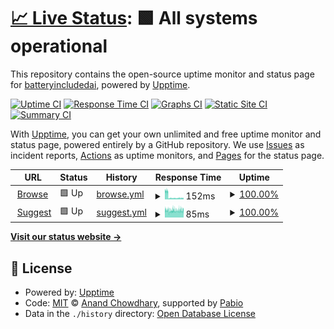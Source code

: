 # [📈 Live Status](https://status.batteryincluded.ai): <!--live status--> **🟩 All systems operational**

This repository contains the open-source uptime monitor and status page for [batteryincludedai](https://status.batteryincluded.ai), powered by [Upptime](https://github.com/upptime/upptime).

[![Uptime CI](https://github.com/batteryincludedai/status/workflows/Uptime%20CI/badge.svg)](https://github.com/batteryincludedai/status/actions?query=workflow%3A%22Uptime+CI%22)
[![Response Time CI](https://github.com/batteryincludedai/status/workflows/Response%20Time%20CI/badge.svg)](https://github.com/batteryincludedai/status/actions?query=workflow%3A%22Response+Time+CI%22)
[![Graphs CI](https://github.com/batteryincludedai/status/workflows/Graphs%20CI/badge.svg)](https://github.com/batteryincludedai/status/actions?query=workflow%3A%22Graphs+CI%22)
[![Static Site CI](https://github.com/batteryincludedai/status/workflows/Static%20Site%20CI/badge.svg)](https://github.com/batteryincludedai/status/actions?query=workflow%3A%22Static+Site+CI%22)
[![Summary CI](https://github.com/batteryincludedai/status/workflows/Summary%20CI/badge.svg)](https://github.com/batteryincludedai/status/actions?query=workflow%3A%22Summary+CI%22)

With [Upptime](https://upptime.js.org), you can get your own unlimited and free uptime monitor and status page, powered entirely by a GitHub repository. We use [Issues](https://github.com/batteryincludedai/status/issues) as incident reports, [Actions](https://github.com/batteryincludedai/status/actions) as uptime monitors, and [Pages](https://status.batteryincluded.ai) for the status page.

<!--start: status pages-->
<!-- This summary is generated by Upptime (https://github.com/upptime/upptime) -->
<!-- Do not edit this manually, your changes will be overwritten -->
<!-- prettier-ignore -->
| URL | Status | History | Response Time | Uptime |
| --- | ------ | ------- | ------------- | ------ |
| <img alt="" src="https://icons.duckduckgo.com/ip3/api.batteryincluded.io.ico" height="13"> [Browse](https://api.batteryincluded.io/api/v1/collections/demo/documents/browse?q=phone&v[locale]=de) | 🟩 Up | [browse.yml](https://github.com/batteryincludedai/status/commits/HEAD/history/browse.yml) | <details><summary><img alt="Response time graph" src="./graphs/browse/response-time-week.png" height="20"> 152ms</summary><br><a href="https://status.batteryincluded.io/history/browse"><img alt="Response time 164" src="https://img.shields.io/endpoint?url=https%3A%2F%2Fraw.githubusercontent.com%2Fbatteryincludedai%2Fstatus%2FHEAD%2Fapi%2Fbrowse%2Fresponse-time.json"></a><br><a href="https://status.batteryincluded.io/history/browse"><img alt="24-hour response time 79" src="https://img.shields.io/endpoint?url=https%3A%2F%2Fraw.githubusercontent.com%2Fbatteryincludedai%2Fstatus%2FHEAD%2Fapi%2Fbrowse%2Fresponse-time-day.json"></a><br><a href="https://status.batteryincluded.io/history/browse"><img alt="7-day response time 152" src="https://img.shields.io/endpoint?url=https%3A%2F%2Fraw.githubusercontent.com%2Fbatteryincludedai%2Fstatus%2FHEAD%2Fapi%2Fbrowse%2Fresponse-time-week.json"></a><br><a href="https://status.batteryincluded.io/history/browse"><img alt="30-day response time 164" src="https://img.shields.io/endpoint?url=https%3A%2F%2Fraw.githubusercontent.com%2Fbatteryincludedai%2Fstatus%2FHEAD%2Fapi%2Fbrowse%2Fresponse-time-month.json"></a><br><a href="https://status.batteryincluded.io/history/browse"><img alt="1-year response time 164" src="https://img.shields.io/endpoint?url=https%3A%2F%2Fraw.githubusercontent.com%2Fbatteryincludedai%2Fstatus%2FHEAD%2Fapi%2Fbrowse%2Fresponse-time-year.json"></a></details> | <details><summary><a href="https://status.batteryincluded.io/history/browse">100.00%</a></summary><a href="https://status.batteryincluded.io/history/browse"><img alt="All-time uptime 100.00%" src="https://img.shields.io/endpoint?url=https%3A%2F%2Fraw.githubusercontent.com%2Fbatteryincludedai%2Fstatus%2FHEAD%2Fapi%2Fbrowse%2Fuptime.json"></a><br><a href="https://status.batteryincluded.io/history/browse"><img alt="24-hour uptime 100.00%" src="https://img.shields.io/endpoint?url=https%3A%2F%2Fraw.githubusercontent.com%2Fbatteryincludedai%2Fstatus%2FHEAD%2Fapi%2Fbrowse%2Fuptime-day.json"></a><br><a href="https://status.batteryincluded.io/history/browse"><img alt="7-day uptime 100.00%" src="https://img.shields.io/endpoint?url=https%3A%2F%2Fraw.githubusercontent.com%2Fbatteryincludedai%2Fstatus%2FHEAD%2Fapi%2Fbrowse%2Fuptime-week.json"></a><br><a href="https://status.batteryincluded.io/history/browse"><img alt="30-day uptime 100.00%" src="https://img.shields.io/endpoint?url=https%3A%2F%2Fraw.githubusercontent.com%2Fbatteryincludedai%2Fstatus%2FHEAD%2Fapi%2Fbrowse%2Fuptime-month.json"></a><br><a href="https://status.batteryincluded.io/history/browse"><img alt="1-year uptime 100.00%" src="https://img.shields.io/endpoint?url=https%3A%2F%2Fraw.githubusercontent.com%2Fbatteryincludedai%2Fstatus%2FHEAD%2Fapi%2Fbrowse%2Fuptime-year.json"></a></details>
| <img alt="" src="https://icons.duckduckgo.com/ip3/api.batteryincluded.io.ico" height="13"> [Suggest](https://api.batteryincluded.io/api/v1/collections/demo/documents/suggest?q=phone&v[locale]=de) | 🟩 Up | [suggest.yml](https://github.com/batteryincludedai/status/commits/HEAD/history/suggest.yml) | <details><summary><img alt="Response time graph" src="./graphs/suggest/response-time-week.png" height="20"> 85ms</summary><br><a href="https://status.batteryincluded.io/history/suggest"><img alt="Response time 85" src="https://img.shields.io/endpoint?url=https%3A%2F%2Fraw.githubusercontent.com%2Fbatteryincludedai%2Fstatus%2FHEAD%2Fapi%2Fsuggest%2Fresponse-time.json"></a><br><a href="https://status.batteryincluded.io/history/suggest"><img alt="24-hour response time 87" src="https://img.shields.io/endpoint?url=https%3A%2F%2Fraw.githubusercontent.com%2Fbatteryincludedai%2Fstatus%2FHEAD%2Fapi%2Fsuggest%2Fresponse-time-day.json"></a><br><a href="https://status.batteryincluded.io/history/suggest"><img alt="7-day response time 85" src="https://img.shields.io/endpoint?url=https%3A%2F%2Fraw.githubusercontent.com%2Fbatteryincludedai%2Fstatus%2FHEAD%2Fapi%2Fsuggest%2Fresponse-time-week.json"></a><br><a href="https://status.batteryincluded.io/history/suggest"><img alt="30-day response time 85" src="https://img.shields.io/endpoint?url=https%3A%2F%2Fraw.githubusercontent.com%2Fbatteryincludedai%2Fstatus%2FHEAD%2Fapi%2Fsuggest%2Fresponse-time-month.json"></a><br><a href="https://status.batteryincluded.io/history/suggest"><img alt="1-year response time 85" src="https://img.shields.io/endpoint?url=https%3A%2F%2Fraw.githubusercontent.com%2Fbatteryincludedai%2Fstatus%2FHEAD%2Fapi%2Fsuggest%2Fresponse-time-year.json"></a></details> | <details><summary><a href="https://status.batteryincluded.io/history/suggest">100.00%</a></summary><a href="https://status.batteryincluded.io/history/suggest"><img alt="All-time uptime 100.00%" src="https://img.shields.io/endpoint?url=https%3A%2F%2Fraw.githubusercontent.com%2Fbatteryincludedai%2Fstatus%2FHEAD%2Fapi%2Fsuggest%2Fuptime.json"></a><br><a href="https://status.batteryincluded.io/history/suggest"><img alt="24-hour uptime 100.00%" src="https://img.shields.io/endpoint?url=https%3A%2F%2Fraw.githubusercontent.com%2Fbatteryincludedai%2Fstatus%2FHEAD%2Fapi%2Fsuggest%2Fuptime-day.json"></a><br><a href="https://status.batteryincluded.io/history/suggest"><img alt="7-day uptime 100.00%" src="https://img.shields.io/endpoint?url=https%3A%2F%2Fraw.githubusercontent.com%2Fbatteryincludedai%2Fstatus%2FHEAD%2Fapi%2Fsuggest%2Fuptime-week.json"></a><br><a href="https://status.batteryincluded.io/history/suggest"><img alt="30-day uptime 100.00%" src="https://img.shields.io/endpoint?url=https%3A%2F%2Fraw.githubusercontent.com%2Fbatteryincludedai%2Fstatus%2FHEAD%2Fapi%2Fsuggest%2Fuptime-month.json"></a><br><a href="https://status.batteryincluded.io/history/suggest"><img alt="1-year uptime 100.00%" src="https://img.shields.io/endpoint?url=https%3A%2F%2Fraw.githubusercontent.com%2Fbatteryincludedai%2Fstatus%2FHEAD%2Fapi%2Fsuggest%2Fuptime-year.json"></a></details>

<!--end: status pages-->

[**Visit our status website →**](https://status.batteryincluded.ai)

## 📄 License

- Powered by: [Upptime](https://github.com/upptime/upptime)
- Code: [MIT](./LICENSE) © [Anand Chowdhary](https://anandchowdhary.com), supported by [Pabio](https://pabio.com)
- Data in the `./history` directory: [Open Database License](https://opendatacommons.org/licenses/odbl/1-0/)
